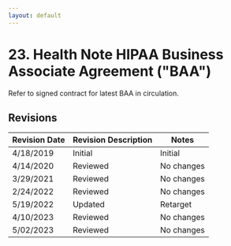 ```yaml
---
layout: default
---
```


# 23. Health Note HIPAA Business Associate Agreement ("BAA")

Refer to signed contract for latest BAA in circulation.

## Revisions

| Revision Date | Revision Description        | Notes               |
| --------------| --------------------------- | ------------------- |
| 4/18/2019     | Initial                     | Initial             |
| 4/14/2020     | Reviewed                    | No changes          | 
| 3/29/2021     | Reviewed                    | No changes          |
| 2/24/2022     | Reviewed                    | No changes          |
| 5/19/2022     | Updated                    | Retarget          |
| 4/10/2023     | Reviewed                    | No changes          |
| 5/02/2023     | Reviewed                    | No changes          |